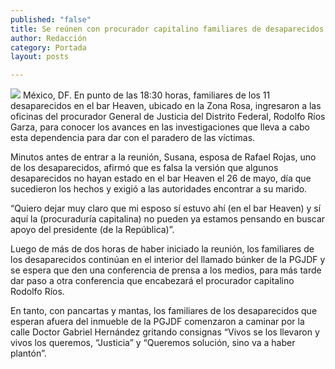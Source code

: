 ```yaml
---
published: "false"
title: Se reúnen con procurador capitalino familiares de desaparecidos en bar Heaven
author: Redacción
category: Portada
layout: posts

---
```


![](http://i.imgur.com/CHZ9ybqm.jpg)
México, DF. En punto de las 18:30 horas, familiares de los 11 desaparecidos en el bar Heaven, ubicado en la Zona Rosa, ingresaron a las oficinas del procurador General de Justicia del Distrito Federal, Rodolfo Ríos Garza, para conocer los avances en las investigaciones que lleva a cabo esta dependencia para dar con el paradero de las víctimas.

Minutos antes de entrar a la reunión, Susana, esposa de Rafael Rojas, uno de los desaparecidos, afirmó que es falsa la versión que algunos desaparecidos no hayan estado en el bar Heaven el 26 de mayo, día que sucedieron los hechos y exigió a las autoridades encontrar a su marido.

“Quiero dejar muy claro que mi esposo sí estuvo ahí (en el bar Heaven) y sí aquí la (procuraduría capitalina) no pueden ya estamos pensando en buscar apoyo del presidente (de la República)”.

Luego de más de dos horas de haber iniciado la reunión, los familiares de los desaparecidos continúan en el interior del llamado búnker de la PGJDF y se espera que den una conferencia de prensa a los medios, para más tarde dar paso a otra conferencia que encabezará el procurador capitalino Rodolfo Ríos.

En tanto, con pancartas y mantas, los familiares de los desaparecidos que esperan afuera del inmueble de la PGJDF comenzaron a caminar por la calle Doctor Gabriel Hernández gritando consignas “Vivos se los llevaron y vivos los queremos, “Justicia” y “Queremos solución, sino va a haber plantón”.
